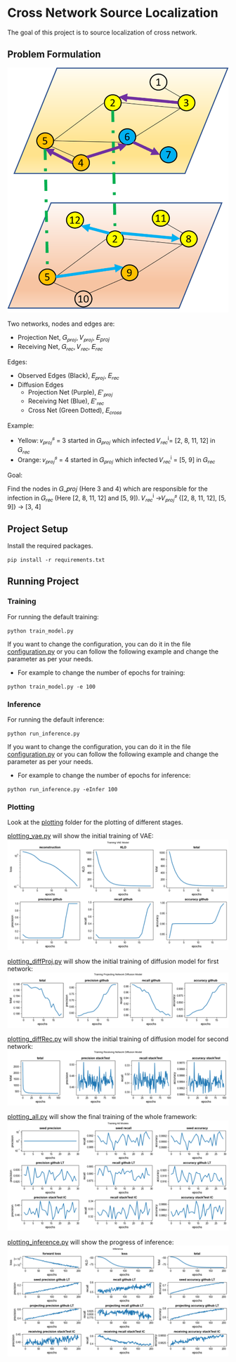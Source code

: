 # Cross Network Source Localization
The goal of this project is to source localization of cross network.
<!---
## Sample Case
In Stackoveflow people share Github repositories. 
A malicious Github repositories can affect other repositories in Github as well as Stackoverflow.
For those two separate networks, if we know the affected posts of Stackoverflow, can we localize the source repositories on Github?
--->
## Problem Formulation

![Cross Network Influence](./img/crossNetCase.png)

Two networks, nodes and edges are: 
* Projection Net, 𝐺<sub>𝑝𝑟𝑜𝑗</sub>, 𝑉<sub>𝑝𝑟𝑜𝑗</sub>, 𝐸<sub>_proj_</sub>
* Receiving Net, 𝐺<sub>𝑟𝑒𝑐</sub>, 𝑉<sub>𝑟𝑒𝑐</sub>, 𝐸<sub>𝑟𝑒𝑐</sub>

Edges:
* Observed Edges (Black), 𝐸<sub>𝑝𝑟𝑜𝑗</sub>, 𝐸<sub>𝑟𝑒𝑐</sub>
* Diffusion Edges
    * Projection Net (Purple), 𝐸'<sub>𝑝𝑟𝑜𝑗</sub>
    * Receiving Net (Blue), 𝐸'<sub>𝑟𝑒𝑐</sub>
    * Cross Net (Green Dotted), 𝐸<sub>𝑐𝑟𝑜𝑠𝑠</sub>
    
Example: 
* Yellow: 𝑣<sub>𝑝𝑟𝑜𝑗</sub><sup>𝑠</sup> = 3 started in 𝐺<sub>𝑝𝑟𝑜𝑗</sub> which infected 𝑉<sub>𝑟𝑒𝑐</sub><sup>i</sup>= [2, 8, 11, 12] in 𝐺<sub>𝑟𝑒𝑐</sub>
* Orange: 𝑣<sub>𝑝𝑟𝑜𝑗</sub><sup>𝑠</sup> = 4 started in 𝐺<sub>𝑝𝑟𝑜𝑗</sub> which infected 𝑉<sub>𝑟𝑒𝑐</sub><sup>i</sup>  = [5, 9] in 𝐺<sub>𝑟𝑒𝑐</sub>

Goal:

Find the nodes in 𝐺_𝑝𝑟𝑜𝑗  (Here 3 and 4) which are responsible for the infection in 𝐺<sub>𝑟𝑒𝑐</sub> (Here [2, 8, 11, 12] and [5, 9]).
𝑉<sub>𝑟𝑒𝑐</sub><sup>i</sup>  →𝑉<sub>𝑝𝑟𝑜𝑗</sub><sup>𝑠</sup>
{[2, 8, 11, 12], [5, 9]} -> [3, 4]

## Project Setup
Install the required packages.

`pip install -r requirements.txt`

## Running Project
### Training
For running the default training:

`python train_model.py`

If you want to change the configuration, you can do it in the file [configuration.py](./main/configuration.py) or you can follow the following example and change the parameter as per your needs.

* For example to change the number of epochs for training:

`python train_model.py -e 100`

### Inference
For running the default inference:

`python run_inference.py`

If you want to change the configuration, you can do it in the file [configuration.py](./main/configuration.py) or you can follow the following example and change the parameter as per your needs.

* For example to change the number of epochs for inference:

`python run_inference.py -eInfer 100`

### Plotting
Look at the [plotting](./plotting) folder for the plotting of different stages.

[plotting_vae.py](./plotting/plotting_vae.py) will show the initial training of VAE:
![Training_VAE](./saved_models/VAE_train_log_github2stackTest__LT2IC102023-11-10%2016-03-47.png)

[plotting_diffProj.py](./plotting/plotting_diffProj.py) will show the initial training of diffusion model for first network:
![Training_Diff_Proj](./saved_models/diffProj_train_log_github2stackTest__LT2IC102023-11-10%2016-04-01.png)

[plotting_diffRec.py](./plotting/plotting_diffRec.py) will show the initial training of diffusion model for second network:
![Training_Diff_Rec](./saved_models/diffRec_train_log_github2stackTest__LT2IC102023-11-10%2016-04-18.png)

[plotting_all.py](./plotting/plotting_all.py) will show the final training of the whole framework:
![Training_All](./saved_models/train_log_github2stackTest__LT2IC102023-11-10%2016-04-45.png)

[plotting_inference.py](./plotting/plotting_inference.py) will show the progress of inference:
![Inference](./saved_models/Inference_log_github2stackTest__LT2IC102023-11-10%2018-39-14.png)
